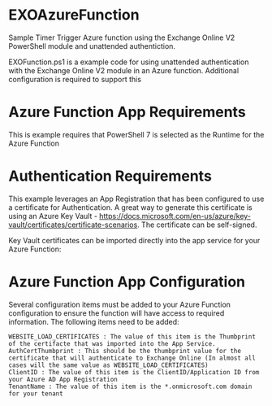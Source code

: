 # EXOAzureFunction
Sample Timer Trigger Azure function using the Exchange Online V2 PowerShell module and unattended authentiction.

EXOFunction.ps1 is a example code for using unattended authentication with the Exchange Online V2 module in an Azure function. Additional configuration is required to support this

# Azure Function App Requirements

This is example requires that PowerShell 7 is selected as the Runtime for the Azure Function

# Authentication Requirements

This example leverages an App Registration that has been configured to use a certificate for Authentication. A great way to generate this certificate is using an Azure Key Vault - https://docs.microsoft.com/en-us/azure/key-vault/certificates/certificate-scenarios. The certificate can be self-signed.

Key Vault certificates can be imported directly into the app service for your Azure Function:


# Azure Function App Configuration

Several configuration items must be added to your Azure Function configuration to ensure the function will have access to required information. The following items need to be added:

    WEBSITE_LOAD_CERTIFICATES : The value of this item is the Thumbprint of the certifacte that was imported into the App Service.
    AuthCertThumbprint : This should be the thumbprint value for the certificate that will authenticate to Exchange Online (In almost all cases will the same value as WEBSITE_LOAD_CERTIFICATES)
    ClientID : The value of this item is the ClientID/Application ID from your Azure AD App Registration
    TenantName : The value of this item is the *.onmicrosoft.com domain for your tenant




